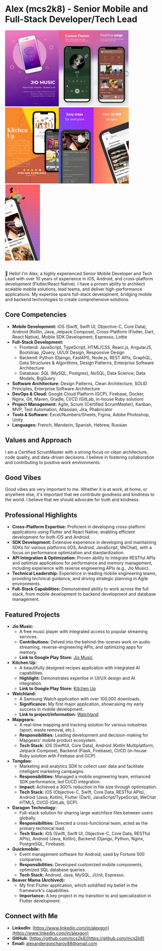 #   Alex (mcs2k8) - Senior Mobile and Full-Stack Developer/Tech Lead
<img src="screen8.png" alt="Project Logo" height="250"><img src="screen1.png" alt="Project Logo" height="250"><img src="screen2.png" alt="Project Logo" height="250">&nbsp;&nbsp;&nbsp;&nbsp;<img src="screen7.png" alt="Project Logo" height="250"><img src="screen3.png" alt="Project Logo" height="250"><img src="screen4.png" alt="Project Logo" height="250"><img src="screen5.png" alt="Project Logo" height="250">

<br>👋  Hello! I'm Alex, a highly experienced Senior Mobile Developer and Tech Lead with over 10 years of experience in iOS, Android, and cross-platform development (Flutter/React Native). I have a proven ability to architect scalable mobile solutions, lead teams, and deliver high-performance applications. My expertise spans full-stack development, bridging mobile and backend technologies to create comprehensive solutions.

##   Core Competencies

* **Mobile Development:** iOS (Swift, Swift UI, Objective-C, Core Data), Android (Kotlin, Java, Jetpack Compose), Cross-Platform (Flutter, Dart, React Native), Mobile SDK Development, Espresso, Lottie
* **Full-Stack Development:**
    * Frontend: JavaScript, TypeScript, HTML/CSS, React.js, AngularJS, Bootstrap, jQuery, UI/UX Design, Responsive Design
    * Backend: Python (Django, FastAPI), Node.js, REST APIs, GraphQL, Data Structures & Algorithms, Design Patterns, Enterprise Software Architecture
    * Database: SQL (MySQL, Postgres), NoSQL, Data Science, Data Models, BigQuery
* **Software Architecture:** Design Patterns, Clean Architecture, SOLID Principles, Enterprise Software Architecture
* **DevOps & Cloud:** Google Cloud Platform (GCP), Firebase, Docker, Nginx, Git, Maven, Gradle, CI/CD (GitLab, in-house Ruby solution)
* **Project Management:** Agile, Scrum (Certified ScrumMaster), Kanban, MVP, Test Automation, Atlassian, Jira, Phabricator
* **Tools & Software:** Excel/Numbers/Sheets, Figma, Adobe Photoshop, Unity
* **Languages:** French, Mandarin, Spanish, Hebrew, Russian

##   Values and Approach

I am a Certified ScrumMaster with a strong focus on clean architecture, code quality, and data-driven decisions. I believe in fostering collaboration and contributing to positive work environments.

##   Good Vibes

Good vibes are very important to me. Whether it is at work, at home, or anywhere else, it's important that we contribute goodness and kindness to the world. I believe that we should advocate for truth and kindness.

##   Professional Highlights

* **Cross-Platform Expertise:** Proficient in developing cross-platform applications using Flutter and React Native, enabling efficient development for both iOS and Android.
* **SDK Development:** Extensive experience in developing and maintaining SDKs for various platforms (iOS, Android, JavaScript, WeChat), with a focus on performance optimization and standardization.
* **API Integration & Optimization:** Proven ability to integrate RESTful APIs and optimize applications for performance and memory management, including experience with reverse engineering APIs (e.g., Jio Music).
* **Technical Leadership:** Experience in leading mobile engineering teams, providing technical guidance, and driving strategic planning in Agile environments.
* **Full-Stack Capabilities:** Demonstrated ability to work across the full stack, from mobile development to backend development and database management.

##   Featured Projects

* **Jio Music:**
    * A free music player with integrated access to popular streaming services.
    * **Contributions:** Delved into the behind-the-scenes work on audio streaming, reverse-engineering APIs, and optimizing apps for memory.
    * **Link to Google Play Store:** [Jio Music](https://play.google.com/store/apps/details?id=co.whitedragon.music_player)
* **Kitchen Up:**
    * A beautifully designed recipes application with integrated AI capabilities.
    * **Highlight:** Demonstrates expertise in UI/UX design and AI integration.
    * **Link to Google Play Store:** [Kitchen Up](https://play.google.com/store/apps/details?id=co.whitedragon.little_kitchen)
* **Watchland:**
    * A Samsung Watch application with over 100,000 downloads.
    * **Significance:** My first major application, showcasing my early success in mobile development.
    * **Link to project/information:** [Watchland](https://watchland.ca/)
* **Mapgears:**
    * A real-time mapping and tracking solution for various industries (sport, waste removal, etc.).
    * **Responsibilities:** Leading development and decision-making for Mapgears' mobile product ecosystem.
    * **Tech Stack:** iOS (SwiftUI, Core Data), Android (Kotlin Multiplatform, Jetpack Compose), Backend (Flask, Firebase), CI/CD (in-house Ruby solution with Firebase and GCP).
* **Tongdao:**
    * Marketing and analytics SDK to collect user data and facilitate intelligent marketing campaigns.
    * **Responsibilities:** Managed a mobile engineering team, enhanced SDK performance, led CI/CD integration.
    * **Impact:** Achieved a 300% reduction in file size through optimization.
    * **Tech Stack:** iOS (Objective-C, Swift, Core Data, RESTful APIs), Android (Java, Kotlin), Flutter (Dart), JavaScript/TypeScript, WeChat HTML5, CI/CD (GitLab, GCP).
* **Daragon Technology:**
    * Full-stack solution for sharing large watchface files between users globally.
    * **Responsibilities:** Directed a cross-functional team, acted as the primary technical lead.
    * **Tech Stack:** iOS (Swift, Swift UI, Objective-C, Core Data, RESTful APIs), Android (Java, Kotlin), Backend (Django, Python, Nginx, PostgreSQL, Firebase).
* **Quickmobile:**
    * Event management software for Android, used by Fortune 500 companies.
    * **Responsibilities:** Developed customized mobile components, optimized SQL database queries.
    * **Tech Stack:** Android, Java, MySQL, JUnit, Espresso.
* **Beaver Mama (Archived):**
    * My first Flutter application, which solidified my belief in the framework's capabilities.
    * **Importance:** A key project in my transition to and specialization in Flutter development.

##   Connect with Me

* **LinkedIn:** [https://www.linkedin.com/in/alexgon](https://www.linkedin.com/in/alexgon)
* **GitHub:** [https://github.com/mcs2k8](https://github.com/mcs2k8)
* **Email:** alexandergoncharov88@gmail.com
